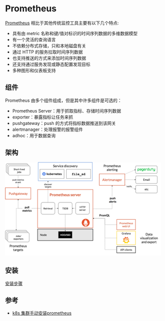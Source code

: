 # Prometheus

[Prometheus](https://prometheus.io/docs/introduction/overview/) 相比于其他传统监控工具主要有以下几个特点:
- 具有由 metric 名称和键/值对标识的时间序列数据的多维数据模型
- 有一个灵活的查询语言
- 不依赖分布式存储，只和本地磁盘有关
- 通过 HTTP 的服务拉取时间序列数据
- 也支持推送的方式来添加时间序列数据
- 还支持通过服务发现或静态配置发现目标
- 多种图形和仪表板支持

## 组件
Prometheus 由多个组件组成，但是其中许多组件是可选的：

- Prometheus Server：用于抓取指标、存储时间序列数据
- exporter：暴露指标让任务来抓
- pushgateway：push 的方式将指标数据推送到该网关
- alertmanager：处理报警的报警组件
- adhoc：用于数据查询

## 架构
![](picture/architecture.png)

## 安装

[安装步骤](install.md)


## 参考
- [k8s 集群手动安装prometheus](https://www.qikqiak.com/k8s-book/docs/52.Prometheus%E5%9F%BA%E6%9C%AC%E4%BD%BF%E7%94%A8.html)